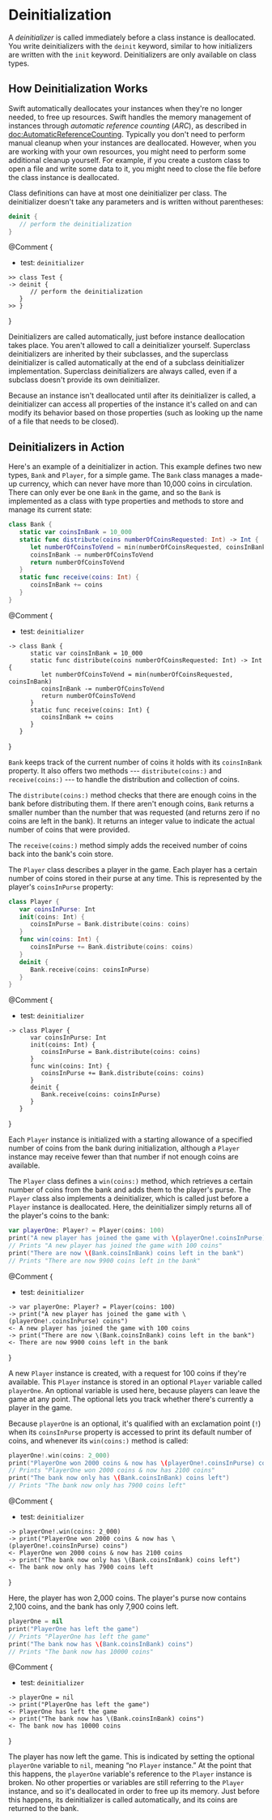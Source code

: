 

# Deinitialization

A *deinitializer* is called immediately before a class instance is deallocated.
You write deinitializers with the `deinit` keyword,
similar to how initializers are written with the `init` keyword.
Deinitializers are only available on class types.

## How Deinitialization Works

Swift automatically deallocates your instances when they're no longer needed,
to free up resources.
Swift handles the memory management of instances through
*automatic reference counting* (*ARC*),
as described in <doc:AutomaticReferenceCounting>.
Typically you don't need to perform manual cleanup when your instances are deallocated.
However, when you are working with your own resources,
you might need to perform some additional cleanup yourself.
For example, if you create a custom class to open a file and write some data to it,
you might need to close the file before the class instance is deallocated.

Class definitions can have at most one deinitializer per class.
The deinitializer doesn't take any parameters
and is written without parentheses:

```swift
deinit {
   // perform the deinitialization
}
```


@Comment {
  - test: `deinitializer`
  
  ```swifttest
  >> class Test {
  -> deinit {
        // perform the deinitialization
     }
  >> }
  ```
}

Deinitializers are called automatically, just before instance deallocation takes place.
You aren't allowed to call a deinitializer yourself.
Superclass deinitializers are inherited by their subclasses,
and the superclass deinitializer is called automatically at the end of
a subclass deinitializer implementation.
Superclass deinitializers are always called,
even if a subclass doesn't provide its own deinitializer.

Because an instance isn't deallocated until after its deinitializer is called,
a deinitializer can access all properties of the instance it's called on
and can modify its behavior based on those properties
(such as looking up the name of a file that needs to be closed).

## Deinitializers in Action

Here's an example of a deinitializer in action.
This example defines two new types, `Bank` and `Player`, for a simple game.
The `Bank` class manages a made-up currency,
which can never have more than 10,000 coins in circulation.
There can only ever be one `Bank` in the game,
and so the `Bank` is implemented as a class with type properties and methods
to store and manage its current state:

```swift
class Bank {
   static var coinsInBank = 10_000
   static func distribute(coins numberOfCoinsRequested: Int) -> Int {
      let numberOfCoinsToVend = min(numberOfCoinsRequested, coinsInBank)
      coinsInBank -= numberOfCoinsToVend
      return numberOfCoinsToVend
   }
   static func receive(coins: Int) {
      coinsInBank += coins
   }
}
```


@Comment {
  - test: `deinitializer`
  
  ```swifttest
  -> class Bank {
        static var coinsInBank = 10_000
        static func distribute(coins numberOfCoinsRequested: Int) -> Int {
           let numberOfCoinsToVend = min(numberOfCoinsRequested, coinsInBank)
           coinsInBank -= numberOfCoinsToVend
           return numberOfCoinsToVend
        }
        static func receive(coins: Int) {
           coinsInBank += coins
        }
     }
  ```
}

`Bank` keeps track of the current number of coins it holds with its `coinsInBank` property.
It also offers two methods --- `distribute(coins:)` and `receive(coins:)` ---
to handle the distribution and collection of coins.

The `distribute(coins:)` method checks that there are enough coins in the bank before distributing them.
If there aren't enough coins,
`Bank` returns a smaller number than the number that was requested
(and returns zero if no coins are left in the bank).
It returns an integer value to indicate the actual number of coins that were provided.

The `receive(coins:)` method simply adds the received number of coins back into the bank's coin store.

The `Player` class describes a player in the game.
Each player has a certain number of coins stored in their purse at any time.
This is represented by the player's `coinsInPurse` property:

```swift
class Player {
   var coinsInPurse: Int
   init(coins: Int) {
      coinsInPurse = Bank.distribute(coins: coins)
   }
   func win(coins: Int) {
      coinsInPurse += Bank.distribute(coins: coins)
   }
   deinit {
      Bank.receive(coins: coinsInPurse)
   }
}
```


@Comment {
  - test: `deinitializer`
  
  ```swifttest
  -> class Player {
        var coinsInPurse: Int
        init(coins: Int) {
           coinsInPurse = Bank.distribute(coins: coins)
        }
        func win(coins: Int) {
           coinsInPurse += Bank.distribute(coins: coins)
        }
        deinit {
           Bank.receive(coins: coinsInPurse)
        }
     }
  ```
}

Each `Player` instance is initialized with a starting allowance of
a specified number of coins from the bank during initialization,
although a `Player` instance may receive fewer than that number
if not enough coins are available.

The `Player` class defines a `win(coins:)` method,
which retrieves a certain number of coins from the bank
and adds them to the player's purse.
The `Player` class also implements a deinitializer,
which is called just before a `Player` instance is deallocated.
Here, the deinitializer simply returns all of the player's coins to the bank:

```swift
var playerOne: Player? = Player(coins: 100)
print("A new player has joined the game with \(playerOne!.coinsInPurse) coins")
// Prints "A new player has joined the game with 100 coins"
print("There are now \(Bank.coinsInBank) coins left in the bank")
// Prints "There are now 9900 coins left in the bank"
```


@Comment {
  - test: `deinitializer`
  
  ```swifttest
  -> var playerOne: Player? = Player(coins: 100)
  -> print("A new player has joined the game with \(playerOne!.coinsInPurse) coins")
  <- A new player has joined the game with 100 coins
  -> print("There are now \(Bank.coinsInBank) coins left in the bank")
  <- There are now 9900 coins left in the bank
  ```
}

A new `Player` instance is created, with a request for 100 coins if they're available.
This `Player` instance is stored in an optional `Player` variable called `playerOne`.
An optional variable is used here, because players can leave the game at any point.
The optional lets you track whether there's currently a player in the game.

Because `playerOne` is an optional, it's qualified with an exclamation point (`!`)
when its `coinsInPurse` property is accessed to print its default number of coins,
and whenever its `win(coins:)` method is called:

```swift
playerOne!.win(coins: 2_000)
print("PlayerOne won 2000 coins & now has \(playerOne!.coinsInPurse) coins")
// Prints "PlayerOne won 2000 coins & now has 2100 coins"
print("The bank now only has \(Bank.coinsInBank) coins left")
// Prints "The bank now only has 7900 coins left"
```


@Comment {
  - test: `deinitializer`
  
  ```swifttest
  -> playerOne!.win(coins: 2_000)
  -> print("PlayerOne won 2000 coins & now has \(playerOne!.coinsInPurse) coins")
  <- PlayerOne won 2000 coins & now has 2100 coins
  -> print("The bank now only has \(Bank.coinsInBank) coins left")
  <- The bank now only has 7900 coins left
  ```
}

Here, the player has won 2,000 coins.
The player's purse now contains 2,100 coins,
and the bank has only 7,900 coins left.

```swift
playerOne = nil
print("PlayerOne has left the game")
// Prints "PlayerOne has left the game"
print("The bank now has \(Bank.coinsInBank) coins")
// Prints "The bank now has 10000 coins"
```


@Comment {
  - test: `deinitializer`
  
  ```swifttest
  -> playerOne = nil
  -> print("PlayerOne has left the game")
  <- PlayerOne has left the game
  -> print("The bank now has \(Bank.coinsInBank) coins")
  <- The bank now has 10000 coins
  ```
}

The player has now left the game.
This is indicated by setting the optional `playerOne` variable to `nil`,
meaning “no `Player` instance.”
At the point that this happens,
the `playerOne` variable's reference to the `Player` instance is broken.
No other properties or variables are still referring to the `Player` instance,
and so it's deallocated in order to free up its memory.
Just before this happens, its deinitializer is called automatically,
and its coins are returned to the bank.
